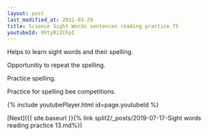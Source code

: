 ```yaml
---
layout: post
last_modified_at: 2021-03-29
title: Science Sight Words sentences reading practice 75
youtubeId: 9VtyRi2CFpI
---
```

 
 
Helps to learn sight words and their spelling.

Opportunitiy to repeat the spelling. 

Practice spelling. 
 
Practice for spelling bee competitions. 
 
{% include youtubePlayer.html id=page.youtubeId %}
 
 

[Next]({{ site.baseurl }}{% link  split2/_posts/2019-07-17-Sight words reading practice 13.md%})
 
